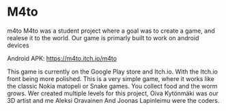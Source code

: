 # M4to
m4to
M4to was a student project where a goal was to create a game, and realese it to the world. 
Our game is primarly built to work on android devices

Android APK: https://m4to.itch.io/m4to

This game is currently on the Google Play store and Itch.io. With the Itch.io front being more polished.
This is a very simple game, where it works like the classic Nokia matopeli or Snake games. You collect food and the worm grows.
Wer created multiple levels for this project, Oiva Kytönmäki was our 3D artist and me Aleksi Oravainen And Joonas Lapinleimu were the coders.
